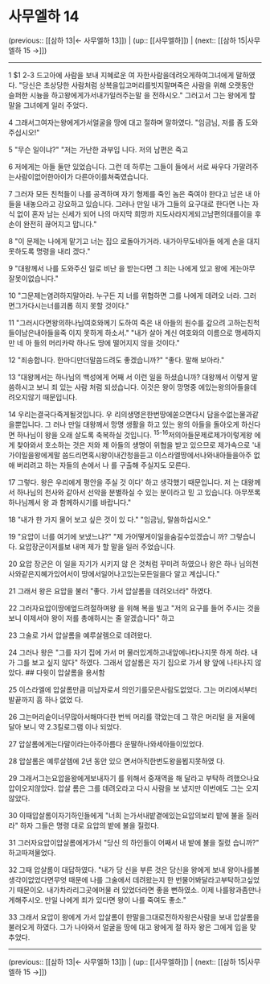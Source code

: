 # 사무엘하 14

(previous:: [[삼하 13|← 사무엘하 13]]) | (up:: [[사무엘하]]) | (next:: [[삼하 15|사무엘하 15 →]])

***




1 
$1 2-3 드고아에 사람을 보내 지혜로운 여 자한사람을데려오게하여그녀에게 말하였다. "당신은 초상당한 사람처럼 상복을입고머리를빗지말며죽은 사람을 위해 오랫동안 슬퍼한 시늉을 하고왕에게가서내가일러주는말 을 전하시오." 그러고서 그는 왕에게 할 말을 그녀에게 일러 주었다. 



4 
그래서그여자는왕에게가서얼굴을 땅에 대고 절하며 말하였다. "임금님, 저를 좀 도와주십시오!" 



5 
"무슨 일이냐?" "저는 가난한 과부입 니다. 저의 남편은 죽고 



6 
저에게는 아들 둘만 있었습니다. 그런 데 하루는 그들이 들에서 서로 싸우다 가말려주는사람이없어한아이가 다른아이를쳐죽였습니다. 



7 
그러자 모든 친척들이 나를 공격하며 자기 형제를 죽인 놈은 죽여야 한다고 남은 내 아들을 내놓으라고 강요하고 있습니다. 그러나 만일 내가 그들의 요구대로 한다면 나는 자식 없이 혼자 남는 신세가 되어 나의 마지막 희망까 지도사라지게되고남편의대를이을 후손이 완전히 끊어지고 맙니다." 



8 
"이 문제는 나에게 맡기고 너는 집으 로돌아가거라. 내가아무도네아들 에게 손을 대지 못하도록 명령을 내리 겠다." 



9 
"대왕께서 나를 도와주신 일로 비난 을 받는다면 그 죄는 나에게 있고 왕에 게는아무잘못이없습니다." 



10 
"그문제는염려하지말아라. 누구든 지 너를 위협하면 그를 나에게 데려오 너라. 그러면그가다시는너를괴롭 히지 못할 것이다." 



11 
"그러시다면왕의하나님여호와께기 도하여 죽은 내 아들의 원수를 갚으려 고하는친척들이남은내아들을죽 이지 못하게 하소서." "내가 살아 계신 여호와의 이름으로 맹세하지만 네 아 들의 머리카락 하나도 땅에 떨어지지 않을 것이다." 



12 
"죄송합니다. 한마디만더말씀드려도 좋겠습니까?" "좋다. 말해 보아라." 



13 
"대왕께서는 하나님의 백성에게 어째 서 이런 일을 하셨습니까? 대왕께서 이렇게 말씀하시고 보니 죄 있는 사람 처럼 되셨습니다. 이것은 왕이 망명중 에있는왕의아들을데려오지않기 때문입니다. 



14 
우리는결국다죽게될것입니다. 우 리의생명은한번땅에쏟으면다시 담을수없는물과같을뿐입니다. 그 러나 만일 대왕께서 망명 생활을 하고 있는 왕의 아들을 돌아오게 하신다면 하나님이 왕을 오래 살도록 축복하실 것입니다. <sup class="versenum">15-16</sup>저의아들문제로제가이렇게왕 에게 찾아와서 호소하는 것은 저와 제 아들의 생명이 위협을 받고 있으므로 제가속으로 '내가이일을왕에게말 씀드리면혹시왕이내간청을듣고 이스라엘땅에서나와내아들을아주 없애 버리려고 하는 자들의 손에서 나 를 구출해 주실지도 모른다. 



17 
그렇다. 왕은 우리에게 평안을 주실 것 이다' 하고 생각했기 때문입니다. 저 는 대왕께서 하나님의 천사와 같아서 선악을 분별하실 수 있는 분이라고 믿 고 있습니다. 아무쪼록 하나님께서 왕 과 함께하시기를 바랍니다." 



18 
"내가 한 가지 물어 보고 싶은 것이 있 다." "임금님, 말씀하십시오." 



19 
"요압이 너를 여기에 보냈느냐?" "제 가어떻게이일을숨길수있겠습니 까? 그렇습니다. 요압장군이저를보 내며 제가 할 말을 일러 주었습니다. 



20 
요압 장군은 이 일을 자기가 시키지 않 은 것처럼 꾸미려 하였으나 왕은 하나 님의천사와같은지혜가있어서이 땅에서일어나고있는모든일을다 알고 계십니다." 



21 
그래서 왕은 요압을 불러 "좋다. 가서 압살롬을 데려오너라" 하였다. 



22 
그러자요압이땅에엎드려절하며왕 을 위해 복을 빌고 "저의 요구를 들어 주시는 것을 보니 이제서야 왕이 저를 총애하시는 줄 알겠습니다" 하고 



23 
그술로 가서 압살롬을 예루살렘으로 데려왔다. 



24 
그러나 왕은 "그를 자기 집에 가서 머 물러있게하고내앞에나타나지못 하게 하라. 내가 그를 보고 싶지 않다" 하였다. 그래서 압살롬은 자기 집으로 가서 왕 앞에 나타나지 않았다. ## 다윗이 압살롬을 용서함 



25 
이스라엘에 압살롬만큼 미남자로서 의인기를모은사람도없었다. 그는 머리에서부터 발끝까지 흠 하나 없었 다. 



26 
그는머리숱이너무많아서해마다한 번씩 머리를 깎았는데 그 깎은 머리털 을 저울에 달아 보니 약 2.3킬로그램 이나 되었다. 



27 
압살롬에게는다말이라는아주아름다 운딸하나와세아들이있었다. 



28 
압살롬은 예루살렘에 2년 동안 있으 면서아직한번도왕을뵙지못하였 다. 



29 
그래서그는요압을왕에게보내자기 를 위해서 중재역을 해 달라고 부탁하 려했으나요압이오지않았다. 압살 롬은 그를 데려오라고 다시 사람을 보 냈지만 이번에도 그는 오지 않았다. 



30 
이때압살롬이자기하인들에게 "너희 는가서내밭곁에있는요압의보리 밭에 불을 질러라" 하자 그들은 명령 대로 요압의 밭에 불을 질렀다. 



31 
그러자요압이압살롬에게가서 "당신 의 하인들이 어째서 내 밭에 불을 질렀 습니까?" 하고따져물었다. 



32 
그때 압살롬이 대답하였다. "내가 당 신을 부른 것은 당신을 왕에게 보내 왕이나를볼생각이없었다면무엇 때문에 나를 그술에서 데려왔는지 한 번물어봐달라고부탁하고싶었기 때문이오. 내가차라리그곳에머물 러 있었더라면 좋을 뻔하였소. 이제 나를왕과좀만나게해주시오. 만일 나에게 죄가 있다면 왕이 나를 죽여도 좋소." 



33 
그래서 요압이 왕에게 가서 압살롬이 한말을그대로전하자왕은사람을 보내 압살롬을 불러오게 하였다. 그가 나아와서 얼굴을 땅에 대고 왕에게 절 하자 왕은 그에게 입을 맞추었다.

***

(previous:: [[삼하 13|← 사무엘하 13]]) | (up:: [[사무엘하]]) | (next:: [[삼하 15|사무엘하 15 →]])
